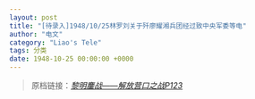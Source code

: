 ```yaml
---
layout: post
title: "[待录入]1948/10/25林罗刘关于歼廖耀湘兵团经过致中央军委等电"
author: "电文"
category: "Liao's Tele"
tags: 分类
date: 1948-10-25 00:00:00 +0000
---
```

> 原档链接：[*黎明鏖战——解放营口之战P123*](https://www.modernhistory.org.cn/#/Detailedreading?fileCode=0001_ts_31022963&treeId=207796330&uniqTag&dirCode=364121a5e03a4e45a4790f776a70ee1f&bzId&qkTitle&imageUrl=https%3A%2F%2Fiiif.modernhistory.org.cn%2Fiiif%2F2%2F0001_ts_31022963%252F0001_ts_31022963_00122.jpg&contUrl=https%3A%2F%2Fkrwxk-prod.oss-cn-beijing.aliyuncs.com%2F0001_ts_31022963%2F0001_ts_31022963.json)
